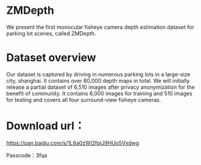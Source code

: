 # ZMDepth
We present the first monocular fisheye camera depth estimation dataset for parking lot scenes, called ZMDepth.

# Dataset overview
Our dataset is captured by driving in numerous parking lots in a large-size city, shanghai. It contains over 80,000 depth maps in total. We will initially release a partial dataset of 6,510 images after privacy anonymization for the benefit of community. It contains 6,000 images for training and 510 images for testing and covers all four surround-view fisheye cameras.

# Download url： 
https://pan.baidu.com/s/1L6a0zWl2fpiJ9HUo5Vxdwg

Passcode：3fqa
